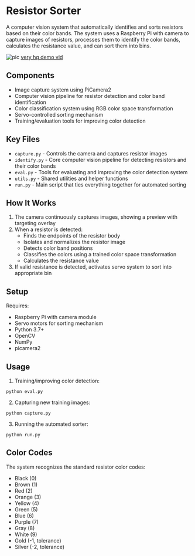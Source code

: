 # Resistor Sorter

A computer vision system that automatically identifies and sorts resistors based on their color bands. The system uses a Raspberry Pi with camera to capture images of resistors, processes them to identify the color bands, calculates the resistance value, and can sort them into bins.

![pic](body.jpg)
[very hq demo vid](https://www.youtube.com/watch?v=I8Fsi_Wz-K8)

## Components

- Image capture system using PiCamera2
- Computer vision pipeline for resistor detection and color band identification
- Color classification system using RGB color space transformation
- Servo-controlled sorting mechanism
- Training/evaluation tools for improving color detection

## Key Files

- `capture.py` - Controls the camera and captures resistor images
- `identify.py` - Core computer vision pipeline for detecting resistors and their color bands
- `eval.py` - Tools for evaluating and improving the color detection system
- `utils.py` - Shared utilities and helper functions
- `run.py` - Main script that ties everything together for automated sorting

## How It Works

1. The camera continuously captures images, showing a preview with targeting overlay
2. When a resistor is detected:
   - Finds the endpoints of the resistor body
   - Isolates and normalizes the resistor image
   - Detects color band positions
   - Classifies the colors using a trained color space transformation
   - Calculates the resistance value
3. If valid resistance is detected, activates servo system to sort into appropriate bin

## Setup

Requires:
- Raspberry Pi with camera module
- Servo motors for sorting mechanism
- Python 3.7+
- OpenCV
- NumPy
- picamera2

## Usage

1. Training/improving color detection:
```
python eval.py
```

2. Capturing new training images:
```
python capture.py
```

3. Running the automated sorter:
```
python run.py
```

## Color Codes

The system recognizes the standard resistor color codes:
- Black (0)
- Brown (1) 
- Red (2)
- Orange (3)
- Yellow (4)
- Green (5)
- Blue (6)
- Purple (7)
- Gray (8)
- White (9)
- Gold (-1, tolerance)
- Silver (-2, tolerance)
